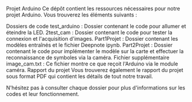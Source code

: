 Projet Arduino
Ce dépôt contient les ressources nécessaires pour notre projet Arduino. Vous trouverez les éléments suivants :

Dossiers de code
test_arduino : Dossier contenant le code pour allumer et éteindre la LED.
2test_cam : Dossier contenant le code pour tester la connexion et l'acquisition d'images.
Part1Projet : Dossier contenant les modèles entraînés et le fichier Deepnote ipynb.
Part2Projet : Dossier contenant le code pour implémenter le modèle sur la carte et effectuer la reconnaissance de symboles via la caméra.
Fichier supplémentaire
image_cam.txt : Ce fichier montre ce que reçoit l'Arduino via le module caméra.
Rapport du projet
Vous trouverez également le rapport du projet sous format PDF qui contient les détails de tout notre travail.

N'hésitez pas à consulter chaque dossier pour plus d'informations sur les codes et leur fonctionnement.
